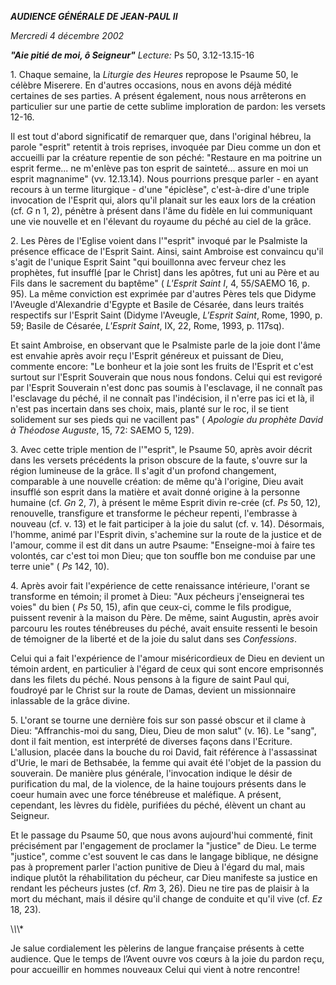 ***AUDIENCE GÉNÉRALE DE JEAN-PAUL II***

*Mercredi 4 décembre 2002*

***"Aie pitié de moi, ô Seigneur"*** *Lecture:* Ps 50, 3.12-13.15-16

1\. Chaque semaine, la *Liturgie des Heures* repropose le Psaume 50, le célèbre Miserere. En d'autres occasions, nous en avons déjà médité certaines de ses parties. A présent également, nous nous arrêterons en particulier sur une partie de cette sublime imploration de pardon: les versets 12-16.

Il est tout d'abord significatif de remarquer que, dans l'original hébreu, la parole "esprit" retentit à trois reprises, invoquée par Dieu comme un don et accueilli par la créature repentie de son péché: "Restaure en ma poitrine un esprit ferme... ne m'enlève pas ton esprit de sainteté... assure en moi un esprit magnanime" (vv. 12.13.14). Nous pourrions presque parler - en ayant recours à un terme liturgique - d'une "épiclèse", c'est-à-dire d'une triple invocation de l'Esprit qui, alors qu'il planait sur les eaux lors de la création (cf. *G* n 1, 2), pénètre à présent dans l'âme du fidèle en lui communiquant une vie nouvelle et en l'élevant du royaume du péché au ciel de la grâce.

2\. Les Pères de l'Eglise voient dans l'"esprit" invoqué par le Psalmiste la présence efficace de l'Esprit Saint. Ainsi, saint Ambroise est convaincu qu'il s'agit de l'unique Esprit Saint "qui bouillonna avec ferveur chez les prophètes, fut insufflé \[par le Christ\] dans les apôtres, fut uni au Père et au Fils dans le sacrement du baptême" ( *L'Esprit Saint I*, 4, 55/SAEMO 16, p. 95). La même conviction est exprimée par d'autres Pères tels que Didyme l'Aveugle d'Alexandrie d'Egypte et Basile de Césarée, dans leurs traités respectifs sur l'Esprit Saint (Didyme l'Aveugle, *L'Esprit Saint*, Rome, 1990, p. 59; Basile de Césarée, *L'Esprit Saint*, IX, 22, Rome, 1993, p. 117sq).

Et saint Ambroise, en observant que le Psalmiste parle de la joie dont l'âme est envahie après avoir reçu l'Esprit généreux et puissant de Dieu, commente encore: "Le bonheur et la joie sont les fruits de l'Esprit et c'est surtout sur l'Esprit Souverain que nous nous fondons. Celui qui est revigoré par l'Esprit Souverain n'est donc pas soumis à l'esclavage, il ne connaît pas l'esclavage du péché, il ne connaît pas l'indécision, il n'erre pas ici et là, il n'est pas incertain dans ses choix, mais, planté sur le roc, il se tient solidement sur ses pieds qui ne vacillent pas" ( *Apologie du prophète David à Théodose Auguste*, 15, 72: SAEMO 5, 129).

3\. Avec cette triple mention de l'"esprit", le Psaume 50, après avoir décrit dans les versets précédents la prison obscure de la faute, s'ouvre sur la région lumineuse de la grâce. Il s'agit d'un profond changement, comparable à une nouvelle création: de même qu'à l'origine, Dieu avait insufflé son esprit dans la matière et avait donné origine à la personne humaine (cf. *Gn* 2, 7), à présent le même Esprit divin re-crée (cf. *Ps* 50, 12), renouvelle, transfigure et transforme le pécheur repenti, l'embrasse à nouveau (cf. v. 13) et le fait participer à la joie du salut (cf. v. 14). Désormais, l'homme, animé par l'Esprit divin, s'achemine sur la route de la justice et de l'amour, comme il est dit dans un autre Psaume: "Enseigne-moi à faire tes volontés, car c'est toi mon Dieu; que ton souffle bon me conduise par une terre unie" ( *Ps* 142, 10).

4\. Après avoir fait l'expérience de cette renaissance intérieure, l'orant se transforme en témoin; il promet à Dieu: "Aux pécheurs j'enseignerai tes voies" du bien ( *Ps* 50, 15), afin que ceux-ci, comme le fils prodigue, puissent revenir à la maison du Père. De même, saint Augustin, après avoir parcouru les routes ténébreuses du péché, avait ensuite ressenti le besoin de témoigner de la liberté et de la joie du salut dans ses *Confessions*.

Celui qui a fait l'expérience de l'amour miséricordieux de Dieu en devient un témoin ardent, en particulier à l'égard de ceux qui sont encore emprisonnés dans les filets du péché. Nous pensons à la figure de saint Paul qui, foudroyé par le Christ sur la route de Damas, devient un missionnaire inlassable de la grâce divine.

5\. L'orant se tourne une dernière fois sur son passé obscur et il clame à Dieu: "Affranchis-moi du sang, Dieu, Dieu de mon salut" (v. 16). Le "sang", dont il fait mention, est interprété de diverses façons dans l'Ecriture. L'allusion, placée dans la bouche du roi David, fait référence à l'assassinat d'Urie, le mari de Bethsabée, la femme qui avait été l'objet de la passion du souverain. De manière plus générale, l'invocation indique le désir de purification du mal, de la violence, de la haine toujours présents dans le coeur humain avec une force ténébreuse et maléfique. A présent, cependant, les lèvres du fidèle, purifiées du péché, élèvent un chant au Seigneur.

Et le passage du Psaume 50, que nous avons aujourd'hui commenté, finit précisément par l'engagement de proclamer la "justice" de Dieu. Le terme "justice", comme c'est souvent le cas dans le langage biblique, ne désigne pas à proprement parler l'action punitive de Dieu à l'égard du mal, mais indique plutôt la réhabilitation du pécheur, car Dieu manifeste sa justice en rendant les pécheurs justes (cf. *Rm* 3, 26). Dieu ne tire pas de plaisir à la mort du méchant, mais il désire qu'il change de conduite et qu'il vive (cf. *Ez* 18, 23).

\\*\\*\\*

Je salue cordialement les pèlerins de langue française présents à cette audience. Que le temps de l’Avent ouvre vos cœurs à la joie du pardon reçu, pour accueillir en hommes nouveaux Celui qui vient à notre rencontre!